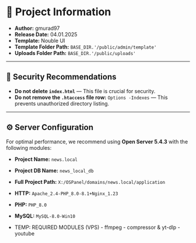 # 🚀 Project Information

- **Author:** gmurad97
- **Release Date:** 04.01.2025
- **Template:** Nouble UI
- **Template Folder Path:** `BASE_DIR.'/public/admin/template'`
- **Uploads Folder Path:** `BASE_DIR.'/public/uploads'`
---

## 🚨 Security Recommendations

- **Do not delete `index.html`** — This file is crucial for security.
- **Do not remove the `.htaccess` file row:**
  `Options -Indexes` — This prevents unauthorized directory listing.

---

## ⚙️ Server Configuration

For optimal performance, we recommend using **Open Server 5.4.3** with the following modules:
- **Project Name:** `news.local`
- **Project DB Name:** `news_local_db`
- **Full Project Path:** `X:/OSPanel/domains/news.local/application`
- **HTTP:** `Apache_2.4-PHP_8.0-8.1+Nginx_1.23`
- **PHP:** `PHP_8.0`
- **MySQL:** `MySQL-8.0-Win10`

- TEMP: REQUIRED MODULES (VPS) - ffmpeg - compressor & yt-dlp - youtube